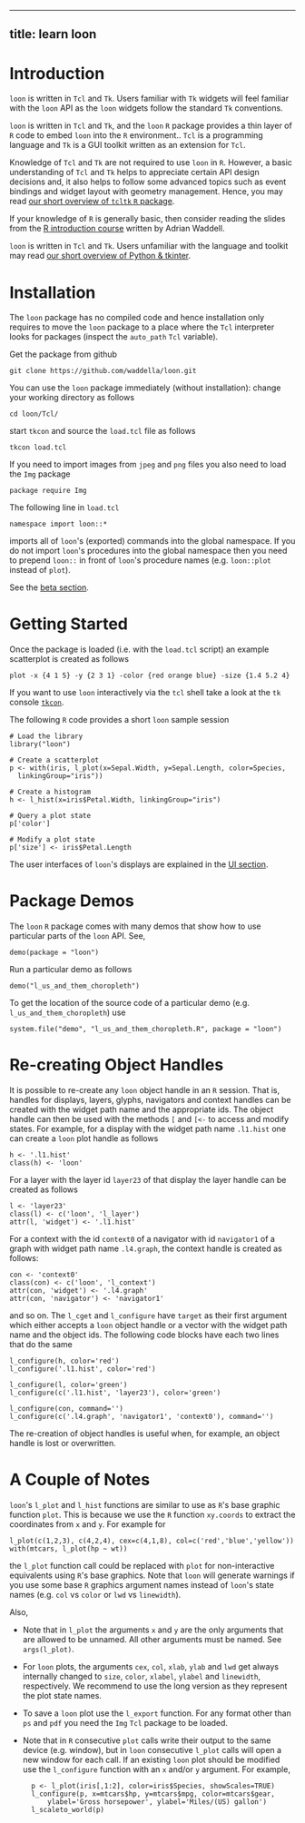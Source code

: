 <script>
document.getElementById("learn_intro").className += " selected";
</script>

---
title: learn loon
---

# Introduction

<Tcl> `loon` is written in `Tcl` and `Tk`. Users familiar with `Tk`
widgets will feel familiar with the `loon` API as the `loon` widgets
follow the standard `Tk` conventions. </Tcl>


<R>

<!--

<div class="todo">`loon` is available in `R` with the `loon` `R`
package which is hosted on `CRAN`.</div> 

-->

`loon` is written in `Tcl` and `Tk`, and the `loon` `R` package
provides a thin layer of `R` code to embed `loon` into the `R`
environment.. `Tcl` is a programming language and `Tk` is a GUI
toolkit written as an extension for `Tcl`.

Knowledge of `Tcl` and `Tk` are not required to use `loon` in
`R`. However, a basic understanding of `Tcl` and `Tk` helps to
appreciate certain API design decisions and, it also helps to follow
some advanced topics such as event bindings and widget layout with
geometry management. Hence, you may read
[our short overview of `tcltk` `R` package](learn_R_tcltk.html).

If your knowledge of `R` is generally basic, then consider reading the
slides from the
[R introduction course](http://adrian.waddell.ch/RforEcon/) written by
Adrian Waddell.

</R>

<Python> `loon` is written in `Tcl` and `Tk`. Users unfamiliar with
the language and toolkit may read <a
href="learn_Python_tkinter.html">our short overview of Python &
tkinter</a>.  </Python>



# Installation
<Tcl>

The `loon` package has no compiled code and hence installation only
requires to move the `loon` package to a place where the `Tcl`
interpreter looks for packages (inspect the `auto_path` `Tcl`
variable).

Get the package from github

~~~
git clone https://github.com/waddella/loon.git
~~~

You can use the `loon` package immediately (without installation):
change your working directory as follows

~~~
cd loon/Tcl/
~~~

start `tkcon` and source the `load.tcl` file as follows

~~~
tkcon load.tcl
~~~

If you need to import images from `jpeg` and `png` files you also need
to load the `Img` package

~~~
package require Img
~~~

The following line in `load.tcl`

~~~
namespace import loon::*
~~~

imports all of `loon`'s (exported) commands into the global
namespace. If you do not import `loon`'s procedures into the global
namespace then you need to prepend `loon::` in front of `loon`'s
procedure names (e.g. `loon::plot` instead of `plot`).

</Tcl>

<R>

See the [beta section](beta.html).

</R>



# Getting Started

<Tcl>

Once the package is loaded (i.e. with the `load.tcl` script) an
example scatterplot is created as follows

~~~
plot -x {4 1 5} -y {2 3 1} -color {red orange blue} -size {1.4 5.2 4}
~~~

If you want to use `loon` interactively via the `tcl` shell take a
look at the `tk` console [`tkcon`](http://tkcon.sourceforge.net/).
</Tcl>


<R> The following `R` code provides a short `loon` sample session

~~~
# Load the library
library("loon")

# Create a scatterplot
p <- with(iris, l_plot(x=Sepal.Width, y=Sepal.Length, color=Species,
  linkingGroup="iris"))

# Create a histogram
h <- l_hist(x=iris$Petal.Width, linkingGroup="iris")

# Query a plot state
p['color']

# Modify a plot state
p['size'] <- iris$Petal.Length
~~~
</R>

The user interfaces of `loon`'s displays are explained in the
[UI section](UI.html).


<R>

# Package Demos

The `loon` `R` package comes with many demos that show how to use
particular parts of the `loon` API. See,

~~~{.notrun}
demo(package = "loon")
~~~

Run a particular demo as follows

~~~{.notrun}
demo("l_us_and_them_choropleth")
~~~

To get the location of the source code of a particular demo
(e.g. `l_us_and_them_choropleth`) use

~~~{.notrun}
system.file("demo", "l_us_and_them_choropleth.R", package = "loon")
~~~


# Re-creating Object Handles


It is possible to re-create any `loon` object handle in an `R`
session. That is, handles for displays, layers, glyphs, navigators and
context handles can be created with the widget path name and the
appropriate ids. The object handle can then be used with the methods
`[` and `[<-` to access and modify states. For example, for a display with the widget path name `.l1.hist` one can create a `loon` plot handle as follows

~~~{.notrun}
h <- '.l1.hist'
class(h) <- 'loon'  
~~~

For a layer with the layer id `layer23` of that display the layer
handle can be created as follows

~~~{.notrun}
l <- 'layer23'
class(l) <- c('loon', 'l_layer')
attr(l, 'widget') <- '.l1.hist' 
~~~

For a context with the id `context0` of a navigator with id `navigator1` of a graph with widget path name `.l4.graph`, the context handle is created as follows:

~~~{.notrun}
con <- 'context0'
class(con) <- c('loon', 'l_context')
attr(con, 'widget') <- '.l4.graph'
attr(con, 'navigator') <- 'navigator1' 
~~~

and so on. The `l_cget` and `l_configure` have `target` as their first argument which either accepts a `loon` object handle or a vector with the widget path name and the object ids. The following code blocks have each two lines that do the same

~~~{.notrun}
l_configure(h, color='red')
l_configure('.l1.hist', color='red')
~~~

~~~{.notrun}
l_configure(l, color='green')
l_configure(c('.l1.hist', 'layer23'), color='green')
~~~

~~~{.notrun}
l_configure(con, command='')
l_configure(c('.l4.graph', 'navigator1', 'context0'), command='')
~~~

The re-creation of object handles is useful when, for example, an object handle is lost or overwritten.



# A Couple of Notes

`loon`'s `l_plot` and `l_hist` functions are similar to use as `R`'s
base graphic function `plot`. This is because we use the `R` function
`xy.coords` to extract the coordinates from `x` and `y`. For example
for

~~~
l_plot(c(1,2,3), c(4,2,4), cex=c(4,1,8), col=c('red','blue','yellow'))
with(mtcars, l_plot(hp ~ wt))
~~~

the `l_plot` function call could be replaced with `plot` for non-interactive equivalents using `R`'s base graphics. Note that `loon` will generate warnings if you use some base `R` graphics argument names instead of `loon`'s state names (e.g. `col` vs `color` or `lwd` vs `linewidth`).

Also, 

- Note that in `l_plot` the arguments `x` and `y` are the only
arguments that are allowed to be unnamed. All other arguments must be
named. See `args(l_plot)`.

- For `loon` plots, the arguments `cex`, `col`, `xlab`, `ylab` and
`lwd` get always internally changed to `size`, `color`, `xlabel`,
`ylabel` and `linewidth`, respectively. We recommend to use the long
version as they represent the plot state names.

- To save a `loon` plot use the `l_export` function. For any format
  other than `ps` and `pdf` you need the `Img` `Tcl` package to be
  loaded. 

- Note that in `R` consecutive `plot` calls write their output to the same device (e.g. window), but in `loon` consecutive `l_plot` calls will open a new window for each call. If an existing `loon` plot should be modified use the `l_configure` function with an `x` and/or `y` argument. For example,

		p <- l_plot(iris[,1:2], color=iris$Species, showScales=TRUE)
		l_configure(p, x=mtcars$hp, y=mtcars$mpg, color=mtcars$gear,
			ylabel='Gross horsepower', ylabel='Miles/(US) gallon')
		l_scaleto_world(p)

</R>

